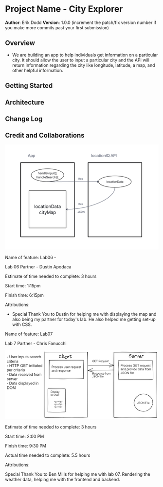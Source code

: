 # Project Name - City Explorer

**Author**: Erik Dodd
**Version**: 1.0.0 (increment the patch/fix version number if you make more commits past your first submission)

## Overview
<!-- Provide a high level overview of what this application is and why you are building it, beyond the fact that it's an assignment for this class. (i.e. What's your problem domain?) -->

- We are building an app to help individuals get information on a particular city. It should allow the user to input a particular city and the API will return information regarding the city like longitude, latitude, a map, and other helpful information.

## Getting Started
<!-- What are the steps that a user must take in order to build this app on their own machine and get it running? -->



## Architecture
<!-- Provide a detailed description of the application design. What technologies (languages, libraries, etc) you're using, and any other relevant design information. -->

## Change Log
<!-- Use this area to document the iterative changes made to your application as each feature is successfully implemented. Use time stamps. Here's an example:

01-01-2001 4:59pm - Application now has a fully-functional express server, with a GET route for the location resource. -->

## Credit and Collaborations
<!-- Give credit (and a link) to other people or resources that helped you build this application. -->

![Lab 6 Diagram](lab6diagram.jpg)

Name of feature: Lab06 -

Lab 06 Partner - Dustin Apodaca

Estimate of time needed to complete: 3 hours

Start time: 1:15pm

Finish time: 6:15pm


Attributions:

- Special Thank You to Dustin for helping me with displaying the map and also being my partner for today's lab. He also helped me getting set-up with CSS.

Name of feature: Lab07

Lab 7 Partner - Chris Fanucchi 

![Lab 7 Diagram](lab7diagram.jpg)

Estimate of time needed to complete: 3 hours

Start time: 2:00 PM

Finish time: 9:30 PM

Actual time needed to complete: 5.5 hours

Attributions:

Special Thank You to Ben Mills for helping me with lab 07. Rendering the weather data, helping me with the frontend and backend. 
